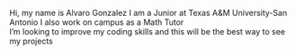 Hi, my name is Alvaro Gonzalez
I am a Junior at Texas A&M University-San Antonio
I also work on campus as a Math Tutor  
I’m looking to improve my coding skills and this will be the best way to see my projects
